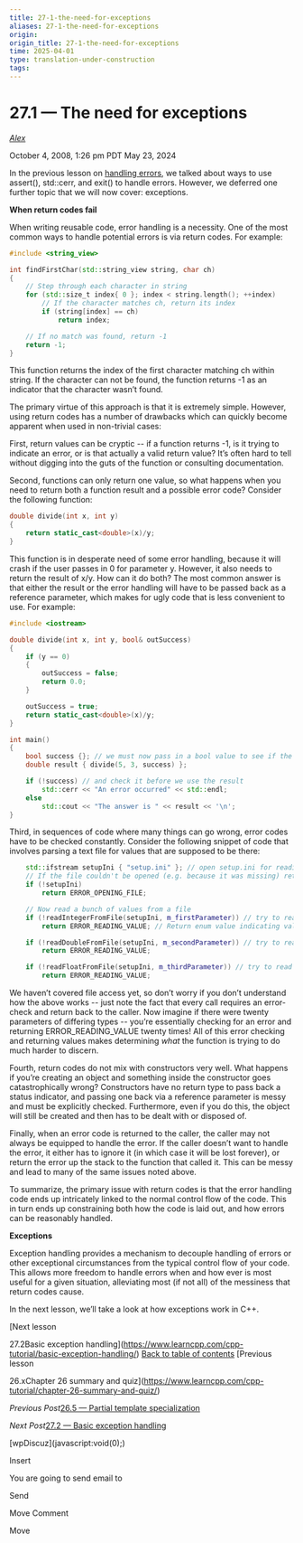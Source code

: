 ```yaml
---
title: 27-1-the-need-for-exceptions
aliases: 27-1-the-need-for-exceptions
origin: 
origin_title: 27-1-the-need-for-exceptions
time: 2025-04-01 
type: translation-under-construction
tags:
---
```

# 27.1 — The need for exceptions

[*Alex*](https://www.learncpp.com/author/Alex/ "View all posts by Alex")

October 4, 2008, 1:26 pm PDT
May 23, 2024

In the previous lesson on [handling errors](https://www.learncpp.com/cpp-tutorial/712-handling-errors-assert-cerr-exit-and-exceptions/), we talked about ways to use assert(), std::cerr, and exit() to handle errors. However, we deferred one further topic that we will now cover: exceptions.

**When return codes fail**

When writing reusable code, error handling is a necessity. One of the most common ways to handle potential errors is via return codes. For example:

```cpp
#include <string_view>

int findFirstChar(std::string_view string, char ch)
{
    // Step through each character in string
    for (std::size_t index{ 0 }; index < string.length(); ++index)
        // If the character matches ch, return its index
        if (string[index] == ch)
            return index;

    // If no match was found, return -1
    return -1;
}
```

This function returns the index of the first character matching ch within string. If the character can not be found, the function returns -1 as an indicator that the character wasn’t found.

The primary virtue of this approach is that it is extremely simple. However, using return codes has a number of drawbacks which can quickly become apparent when used in non-trivial cases:

First, return values can be cryptic -- if a function returns -1, is it trying to indicate an error, or is that actually a valid return value? It’s often hard to tell without digging into the guts of the function or consulting documentation.

Second, functions can only return one value, so what happens when you need to return both a function result and a possible error code? Consider the following function:

```cpp
double divide(int x, int y)
{
    return static_cast<double>(x)/y;
}
```

This function is in desperate need of some error handling, because it will crash if the user passes in 0 for parameter y. However, it also needs to return the result of x/y. How can it do both? The most common answer is that either the result or the error handling will have to be passed back as a reference parameter, which makes for ugly code that is less convenient to use. For example:

```cpp
#include <iostream>

double divide(int x, int y, bool& outSuccess)
{
    if (y == 0)
    {
        outSuccess = false;
        return 0.0;
    }

    outSuccess = true;
    return static_cast<double>(x)/y;
}

int main()
{
    bool success {}; // we must now pass in a bool value to see if the call was successful
    double result { divide(5, 3, success) };

    if (!success) // and check it before we use the result
        std::cerr << "An error occurred" << std::endl;
    else
        std::cout << "The answer is " << result << '\n';
}
```

Third, in sequences of code where many things can go wrong, error codes have to be checked constantly. Consider the following snippet of code that involves parsing a text file for values that are supposed to be there:

```cpp
    std::ifstream setupIni { "setup.ini" }; // open setup.ini for reading
    // If the file couldn't be opened (e.g. because it was missing) return some error enum
    if (!setupIni)
        return ERROR_OPENING_FILE;

    // Now read a bunch of values from a file
    if (!readIntegerFromFile(setupIni, m_firstParameter)) // try to read an integer from the file
        return ERROR_READING_VALUE; // Return enum value indicating value couldn't be read

    if (!readDoubleFromFile(setupIni, m_secondParameter)) // try to read a double from the file
        return ERROR_READING_VALUE;

    if (!readFloatFromFile(setupIni, m_thirdParameter)) // try to read a float from the file
        return ERROR_READING_VALUE;
```

We haven’t covered file access yet, so don’t worry if you don’t understand how the above works -- just note the fact that every call requires an error-check and return back to the caller. Now imagine if there were twenty parameters of differing types -- you’re essentially checking for an error and returning ERROR_READING_VALUE twenty times! All of this error checking and returning values makes determining *what* the function is trying to do much harder to discern.

Fourth, return codes do not mix with constructors very well. What happens if you’re creating an object and something inside the constructor goes catastrophically wrong? Constructors have no return type to pass back a status indicator, and passing one back via a reference parameter is messy and must be explicitly checked. Furthermore, even if you do this, the object will still be created and then has to be dealt with or disposed of.

Finally, when an error code is returned to the caller, the caller may not always be equipped to handle the error. If the caller doesn’t want to handle the error, it either has to ignore it (in which case it will be lost forever), or return the error up the stack to the function that called it. This can be messy and lead to many of the same issues noted above.

To summarize, the primary issue with return codes is that the error handling code ends up intricately linked to the normal control flow of the code. This in turn ends up constraining both how the code is laid out, and how errors can be reasonably handled.

**Exceptions**

Exception handling provides a mechanism to decouple handling of errors or other exceptional circumstances from the typical control flow of your code. This allows more freedom to handle errors when and how ever is most useful for a given situation, alleviating most (if not all) of the messiness that return codes cause.

In the next lesson, we’ll take a look at how exceptions work in C++.

\[Next lesson

27.2Basic exception handling\](https://www.learncpp.com/cpp-tutorial/basic-exception-handling/)
[Back to table of contents](/)
\[Previous lesson

26.xChapter 26 summary and quiz\](https://www.learncpp.com/cpp-tutorial/chapter-26-summary-and-quiz/)

*Previous Post*[26.5 — Partial template specialization](https://www.learncpp.com/cpp-tutorial/partial-template-specialization/)

*Next Post*[27.2 — Basic exception handling](https://www.learncpp.com/cpp-tutorial/basic-exception-handling/)

\[wpDiscuz\](javascript:void(0);)

Insert

You are going to send email to

Send

Move Comment

Move

